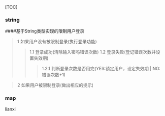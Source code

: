[TOC]


### string
####基于String类型实现的限制用户登录
> 1 如果用户没有被限制登录(执行登录功能)
>> 1.1 登录成功(清除输入密吗错误次数)
>> 1.2 登录失败(登记错误次数并设置失效期)
>>> 1.2.1 判断登录次数是否用完(YES:锁定用户，设定失效期 | NO:错误次数+1)  

> 2 如果用户被限制登录(做出相应的提示)


### map
lianxi
